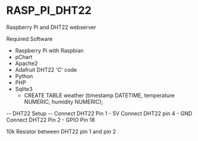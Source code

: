 # RASP_PI_DHT22
Raspberry Pi and DHT22 webserver

Required Software

* Raspberry Pi with Raspbian
* pChart
* Apache2
* Adafruit DHT22 'C' code
* Python
* PHP
* Sqlite3
  * CREATE TABLE weather (timestamp DATETIME, temperature NUMERIC, humidity NUMERIC);


-- DHT22 Setup --
Connect DHT22 Pin 1 - 5V
Connect DHT22 pin 4 - GND
Connect DHT22 Pin 2 - GPIO Pin 18

10k Resistor between DHT22 pin 1 and pin 2
